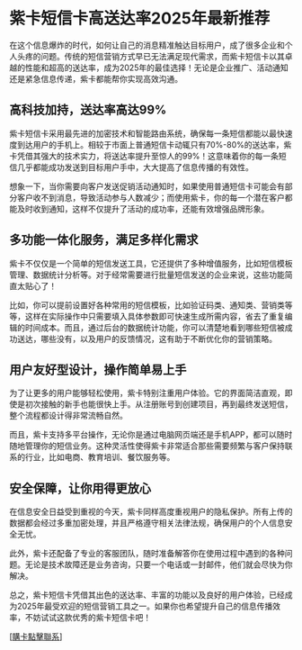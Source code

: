 # 紫卡短信卡高送达率2025年最新推荐

在这个信息爆炸的时代，如何让自己的消息精准触达目标用户，成了很多企业和个人头疼的问题。传统的短信营销方式早已无法满足现代需求，而紫卡短信卡以其卓越的性能和超高的送达率，成为2025年的最佳选择！无论是企业推广、活动通知还是紧急信息传递，紫卡都能帮你实现高效沟通。

## 高科技加持，送达率高达99%

紫卡短信卡采用最先进的加密技术和智能路由系统，确保每一条短信都能以最快速度到达用户的手机上。相较于市面上普通短信卡动辄只有70%-80%的送达率，紫卡凭借其强大的技术实力，将送达率提升至惊人的99%！这意味着你的每一条短信几乎都能成功发送到目标用户手中，大大提高了信息传播的有效性。

想象一下，当你需要向客户发送促销活动通知时，如果使用普通短信卡可能会有部分客户收不到消息，导致活动参与人数减少；而使用紫卡，你的每一个潜在客户都能及时收到通知，这样不仅提升了活动的成功率，还能有效增强品牌形象。

## 多功能一体化服务，满足多样化需求

紫卡不仅仅是一个简单的短信发送工具，它还提供了多种增值服务，比如短信模板管理、数据统计分析等。对于经常需要进行批量短信发送的企业来说，这些功能简直太贴心了！

比如，你可以提前设置好各种常用的短信模板，比如验证码类、通知类、营销类等等，这样在实际操作中只需要填入具体参数即可快速生成所需内容，省去了重复编辑的时间成本。而且，通过后台的数据统计功能，你可以清楚地看到哪些短信被成功送达，哪些没有，以及用户的反馈情况，这有助于不断优化你的营销策略。

## 用户友好型设计，操作简单易上手

为了让更多的用户能够轻松使用，紫卡特别注重用户体验。它的界面简洁直观，即使是初次接触的新手也能很快上手。从注册账号到创建项目，再到最终发送短信，整个流程都设计得非常流畅自然。

而且，紫卡支持多平台操作，无论你是通过电脑网页端还是手机APP，都可以随时随地管理你的短信业务。这种灵活性使得紫卡非常适合那些需要频繁与客户保持联系的行业，比如电商、教育培训、餐饮服务等。

## 安全保障，让你用得更放心

在信息安全日益受到重视的今天，紫卡同样高度重视用户的隐私保护。所有上传的数据都会经过多重加密处理，并且严格遵守相关法律法规，确保用户的个人信息安全无忧。

此外，紫卡还配备了专业的客服团队，随时准备解答你在使用过程中遇到的各种问题。无论是技术故障还是业务咨询，只要一个电话或一封邮件，他们就会尽快为你解决。

总之，紫卡短信卡凭借其出色的送达率、丰富的功能以及良好的用户体验，已经成为2025年最受欢迎的短信营销工具之一。如果你也希望提升自己的信息传播效率，不妨试试这款优秀的紫卡短信卡吧！

[[購卡點擊聯系](https://t.me/s/SXDXQF)]